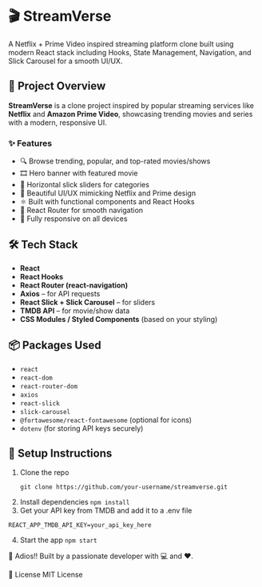 # 🎬 StreamVerse  
A Netflix + Prime Video inspired streaming platform clone built using modern React stack including Hooks, State Management, Navigation, and Slick Carousel for a smooth UI/UX.

## 🚀 Project Overview  
**StreamVerse** is a clone project inspired by popular streaming services like **Netflix** and **Amazon Prime Video**, showcasing trending movies and series with a modern, responsive UI.

### ✨ Features  
- 🔍 Browse trending, popular, and top-rated movies/shows  
- 🎞️ Hero banner with featured movie  
- 🎠 Horizontal slick sliders for categories  
- 🎨 Beautiful UI/UX mimicking Netflix and Prime design  
- ⚛️ Built with functional components and React Hooks  
- 🧭 React Router for smooth navigation  
- 📱 Fully responsive on all devices

## 🛠️ Tech Stack  
- **React**  
- **React Hooks**  
- **React Router (react-navigation)**  
- **Axios** – for API requests  
- **React Slick + Slick Carousel** – for sliders  
- **TMDB API** – for movie/show data  
- **CSS Modules / Styled Components** (based on your styling)

## 📦 Packages Used  
- `react`  
- `react-dom`  
- `react-router-dom`  
- `axios`  
- `react-slick`  
- `slick-carousel`  
- `@fortawesome/react-fontawesome` (optional for icons)  
- `dotenv` (for storing API keys securely)

## 🔧 Setup Instructions  
1. Clone the repo  
   ```
   git clone https://github.com/your-username/streamverse.git
   ```
2. Install dependencies
   ```npm install```
3. Get your API key from TMDB and add it to a .env file

```
REACT_APP_TMDB_API_KEY=your_api_key_here
```
4. Start the app
   ```npm start```


🤝 Adios!!
Built by a passionate developer with 💻 and ❤️.

📄 License
MIT License


